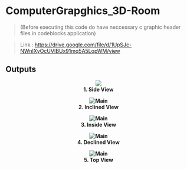 # ComputerGrapghics_3D-Room
> (Before executing this code do have neccessary c graphic header files in codeblocks application) 

> Link : https://drive.google.com/file/d/1UpSJc-NWnIXyOcUVIBUx91mq5A5LopWM/view

## Outputs

<p align="center">
  <img src="https://user-images.githubusercontent.com/87578946/220095841-97a7f999-2ee0-474d-8cc4-c3aa12fa3145.png">
  <br>
  <b>1. Side View<b>
</p>
  
<p align="center">
  <img src="https://user-images.githubusercontent.com/87578946/220096737-fd1db4db-d6e9-42f7-a20e-0f2d649c3c84.png" alt="Main">
  <br>
  <b>2. Inclined View<b>
</p>
  
<p align="center">
  <img src="https://user-images.githubusercontent.com/87578946/220096742-767e0c82-b0c4-4ca6-8d46-3a4fe2e76d6e.png" alt="Main">
  <br>
  <b>3. Inside View<b>
</p>
  
<p align="center">
  <img src="https://user-images.githubusercontent.com/87578946/220096745-282aa3c7-d793-486c-af41-71df004e2727.png" alt="Main">
  <br>
  <b>4. Declined View<b>
</p>
  
<p align="center">
  <img src="https://user-images.githubusercontent.com/87578946/220096747-c0ca97b6-5571-4fef-966a-c41d991d468c.png" alt="Main">
  <br>
  <b>5. Top View<b>
</p>

